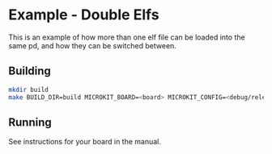 <!--
     Copyright 2024, UNSW
     SPDX-License-Identifier: CC-BY-SA-4.0
-->
# Example - Double Elfs

This is an example of how more than one elf file can be loaded into the same pd, and how they can be switched between.

## Building

```sh
mkdir build
make BUILD_DIR=build MICROKIT_BOARD=<board> MICROKIT_CONFIG=<debug/release/benchmark> MICROKIT_SDK=/path/to/sdk
```

## Running

See instructions for your board in the manual.
